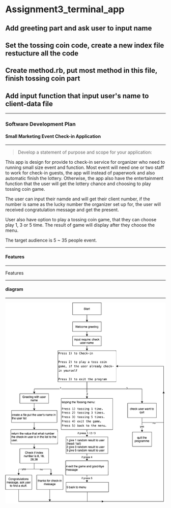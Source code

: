 # Assignment3_terminal_app

## Add greeting part and ask user to input name

## Set the tossing coin code, create a new index file restucture all the code

## Create method.rb, put most method in this file, finish tossing coin part

## Add input function that input user's name to client-data file

------------------------------------------------------
### Software Development Plan

#### Small Marketing Event Check-in Application
------------------------------------------------------

> Develop a statement of purpose and scope for your application:

This app is design for provide to check-in service for organizer who need to running small size event and function. Most event will need one or two staff to work for check-in guests, the app will instead of paperwork and also automatic finish the lottery. Otherwise, the app also have the entertainment function that the user will get the lottery chance and choosing to play tossing coin game.

The user can input their namde and will get their client number, if the number is same as the lucky number the organizer set up for, the user will received congratulation message and get the present.

User also have option to play a tossing coin game, that they can choose play 1, 3 or 5 time. The result of game will display after they choose the menu.

The target audience is 5 ~ 35 people event.


------------------------------------------------------
#### Features
------------------------------------------------------
Features 

------------------------------------------------------
#### diagram
------------------------------------------------------
![Diagram!](/images/diagram.png "diagram")

